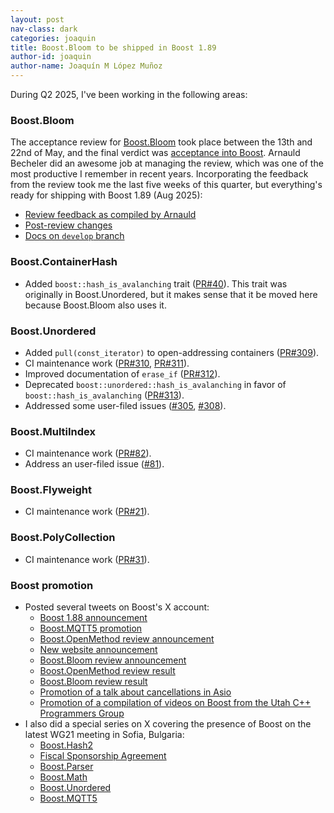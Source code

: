 ```yaml
---
layout: post
nav-class: dark
categories: joaquin
title: Boost.Bloom to be shipped in Boost 1.89
author-id: joaquin
author-name: Joaquín M López Muñoz
---
```


During Q2 2025, I've been working in the following areas:

### Boost.Bloom

The acceptance review for [Boost.Bloom](https://github.com/boostorg/bloom)
took place between the 13th and 22nd of May,
and the final verdict was [acceptance into Boost](https://lists.boost.org/archives/list/boost@lists.boost.org/message/L4X3LREHFIZXNJRL7XLMC4NPOLWXXVCA/).
Arnauld Becheler did an awesome job at managing the review, which was one of the most
productive I remember in recent years. Incorporating the feedback from the review
took me the last five weeks of this quarter, but everything's ready for shipping with Boost 1.89 (Aug 2025):

* [Review feedback as compiled by Arnauld](https://github.com/boostorg/bloom/issues?q=is%3Aissue%20state%3Aclosed%20author%3ABecheler)
* [Post-review changes](https://github.com/boostorg/bloom/pull/32)
* [Docs on `develop` branch](https://www.boost.org/doc/libs/develop/libs/bloom/doc/html/bloom.html)

### Boost.ContainerHash

* Added `boost::hash_is_avalanching` trait ([PR#40](https://github.com/boostorg/container_hash/pull/40)).
This trait was originally in Boost.Unordered, but it makes sense that it be moved here because
Boost.Bloom also uses it.
 

### Boost.Unordered

* Added `pull(const_iterator)` to open-addressing containers ([PR#309](https://github.com/boostorg/unordered/pull/309)).
* CI maintenance work ([PR#310](https://github.com/boostorg/unordered/pull/310), [PR#311](https://github.com/boostorg/unordered/pull/311)).
* Improved documentation of `erase_if` ([PR#312](https://github.com/boostorg/unordered/pull/312)).
* Deprecated `boost::unordered::hash_is_avalanching` in favor of `boost::hash_is_avalanching` ([PR#313](https://github.com/boostorg/unordered/pull/313)).
* Addressed some user-filed issues ([#305](https://github.com/boostorg/unordered/issues/305), [#308](https://github.com/boostorg/unordered/issues/308)).

### Boost.MultiIndex

* CI maintenance work ([PR#82](https://github.com/boostorg/multi_index/pull/82)).
* Address an user-filed issue ([#81](https://github.com/boostorg/multi_index/issues/81)).

### Boost.Flyweight

* CI maintenance work ([PR#21](https://github.com/boostorg/flyweight/pull/21)).

### Boost.PolyCollection

* CI maintenance work ([PR#31](https://github.com/boostorg/poly_collection/pull/31)).

### Boost promotion

* Posted several tweets on Boost's X account:
  * [Boost 1.88 announcement](https://x.com/Boost_Libraries/status/1910454023079289213)
  * [Boost.MQTT5 promotion](https://x.com/Boost_Libraries/status/1910991838606991446)
  * [Boost.OpenMethod review announcement](https://x.com/Boost_Libraries/status/1916512666778009719)
  * [New website announcement](https://x.com/Boost_Libraries/status/1921946625502486634)
  * [Boost.Bloom review announcement](https://x.com/Boost_Libraries/status/1922243232097824902)
  * [Boost.OpenMethod review result](https://x.com/Boost_Libraries/status/1927809347205091779)
  * [Boost.Bloom review result](https://x.com/Boost_Libraries/status/1928128488583672161)
  * [Promotion of a talk about cancellations in Asio](https://x.com/Boost_Libraries/status/1933540234026971535)
  * [Promotion of a compilation of videos on Boost from the Utah C++ Programmers Group](https://x.com/Boost_Libraries/status/1937467125141995660)
* I also did a special series on X covering the presence of Boost on the latest WG21 meeting in Sofia, Bulgaria:
  * [Boost.Hash2](https://x.com/Boost_Libraries/status/1934649592403939668)
  * [Fiscal Sponsorship Agreement](https://x.com/Boost_Libraries/status/1934998270880723015)
  * [Boost.Parser](https://x.com/Boost_Libraries/status/1935366708837105997)
  * [Boost.Math](https://x.com/Boost_Libraries/status/1935757341934186575)
  * [Boost.Unordered](https://x.com/Boost_Libraries/status/1936092537032159615)
  * [Boost.MQTT5](https://x.com/Boost_Libraries/status/1936451629118521502)
